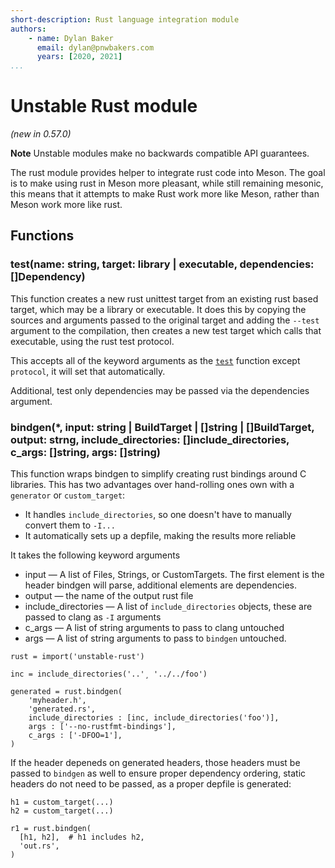 ```yaml
---
short-description: Rust language integration module
authors:
    - name: Dylan Baker
      email: dylan@pnwbakers.com
      years: [2020, 2021]
...
```


# Unstable Rust module

*(new in 0.57.0)*

**Note** Unstable modules make no backwards compatible API guarantees.

The rust module provides helper to integrate rust code into Meson. The
goal is to make using rust in Meson more pleasant, while still
remaining mesonic, this means that it attempts to make Rust work more
like Meson, rather than Meson work more like rust.

## Functions

### test(name: string, target: library | executable, dependencies: []Dependency)

This function creates a new rust unittest target from an existing rust
based target, which may be a library or executable. It does this by
copying the sources and arguments passed to the original target and
adding the `--test` argument to the compilation, then creates a new
test target which calls that executable, using the rust test protocol.

This accepts all of the keyword arguments as the
[`test`](Reference-manual.md#test) function except `protocol`, it will set
that automatically.

Additional, test only dependencies may be passed via the dependencies
argument.

### bindgen(*, input: string | BuildTarget | []string | []BuildTarget, output: strng, include_directories: []include_directories, c_args: []string, args: []string)

This function wraps bindgen to simplify creating rust bindings around C
libraries. This has two advantages over hand-rolling ones own with a
`generator` or `custom_target`:

- It handles `include_directories`, so one doesn't have to manually convert them to `-I...`
- It automatically sets up a depfile, making the results more reliable


It takes the following keyword arguments

- input — A list of Files, Strings, or CustomTargets. The first element is
  the header bindgen will parse, additional elements are dependencies.
- output — the name of the output rust file
- include_directories — A list of `include_directories` objects, these are
  passed to clang as `-I` arguments
- c_args — A list of string arguments to pass to clang untouched
- args — A list of string arguments to pass to `bindgen` untouched.

```meson
rust = import('unstable-rust')

inc = include_directories('..'¸ '../../foo')

generated = rust.bindgen(
    'myheader.h',
    'generated.rs',
    include_directories : [inc, include_directories('foo')],
    args : ['--no-rustfmt-bindings'],
    c_args : ['-DFOO=1'],
)
```

If the header depeneds on generated headers, those headers must be passed to
`bindgen` as well to ensure proper dependency ordering, static headers do not
need to be passed, as a proper depfile is generated:

```meson
h1 = custom_target(...)
h2 = custom_target(...)

r1 = rust.bindgen(
  [h1, h2],  # h1 includes h2,
  'out.rs',
)
```
